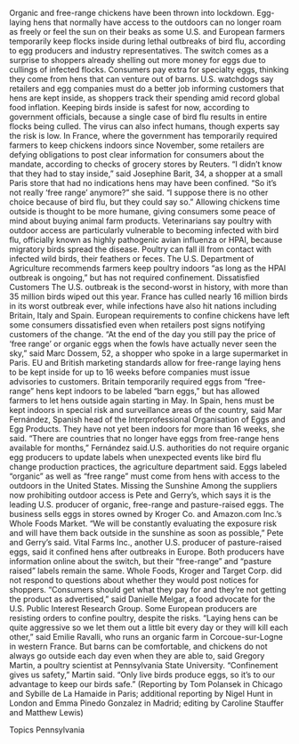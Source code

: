 Organic and free-range chickens have been thrown into lockdown.
Egg-laying hens that normally have access to the outdoors can no longer roam as freely or feel the sun on their beaks as some U.S. and European farmers temporarily keep flocks inside during lethal outbreaks of bird flu, according to egg producers and industry representatives.
The switch comes as a surprise to shoppers already shelling out more money for eggs due to cullings of infected flocks. Consumers pay extra for specialty eggs, thinking they come from hens that can venture out of barns.
U.S. watchdogs say retailers and egg companies must do a better job informing customers that hens are kept inside, as shoppers track their spending amid record global food inflation. Keeping birds inside is safest for now, according to government officials, because a single case of bird flu results in entire flocks being culled. The virus can also infect humans, though experts say the risk is low.
In France, where the government has temporarily required farmers to keep chickens indoors since November, some retailers are defying obligations to post clear information for consumers about the mandate, according to checks of grocery stores by Reuters.
“I didn’t know that they had to stay inside,” said Josephine Barit, 34, a shopper at a small Paris store that had no indications hens may have been confined.
“So it’s not really ‘free range’ anymore?” she said. “I suppose there is no other choice because of bird flu, but they could say so.”
Allowing chickens time outside is thought to be more humane, giving consumers some peace of mind about buying animal farm products.
Veterinarians say poultry with outdoor access are particularly vulnerable to becoming infected with bird flu, officially known as highly pathogenic avian influenza or HPAI, because migratory birds spread the disease. Poultry can fall ill from contact with infected wild birds, their feathers or feces.
The U.S. Department of Agriculture recommends farmers keep poultry indoors “as long as the HPAI outbreak is ongoing,” but has not required confinement.
Dissatisfied Customers
The U.S. outbreak is the second-worst in history, with more than 35 million birds wiped out this year. France has culled nearly 16 million birds in its worst outbreak ever, while infections have also hit nations including Britain, Italy and Spain.
European requirements to confine chickens have left some consumers dissatisfied even when retailers post signs notifying customers of the change.
“At the end of the day you still pay the price of ‘free range’ or organic eggs when the fowls have actually never seen the sky,” said Marc Dossem, 52, a shopper who spoke in a large supermarket in Paris.
EU and British marketing standards allow for free-range laying hens to be kept inside for up to 16 weeks before companies must issue advisories to customers.
Britain temporarily required eggs from “free-range” hens kept indoors to be labeled “barn eggs,” but has allowed farmers to let hens outside again starting in May.
In Spain, hens must be kept indoors in special risk and surveillance areas of the country, said Mar Fernández, Spanish head of the Interprofessional Organisation of Eggs and Egg Products. They have not yet been indoors for more than 16 weeks, she said.
“There are countries that no longer have eggs from free-range hens available for months,” Fernández said.U.S. authorities do not require organic egg producers to update labels when unexpected events like bird flu change production practices, the agriculture department said. Eggs labeled “organic” as well as “free range” must come from hens with access to the outdoors in the United States.
Missing the Sunshine
Among the suppliers now prohibiting outdoor access is Pete and Gerry’s, which says it is the leading U.S. producer of organic, free-range and pasture-raised eggs. The business sells eggs in stores owned by Kroger Co. and Amazon.com Inc.’s Whole Foods Market.
“We will be constantly evaluating the exposure risk and will have them back outside in the sunshine as soon as possible,” Pete and Gerry’s said.
Vital Farms Inc., another U.S. producer of pasture-raised eggs, said it confined hens after outbreaks in Europe. Both producers have information online about the switch, but their “free-range” and “pasture raised” labels remain the same.
Whole Foods, Kroger and Target Corp. did not respond to questions about whether they would post notices for shoppers.
“Consumers should get what they pay for and they’re not getting the product as advertised,” said Danielle Melgar, a food advocate for the U.S. Public Interest Research Group.
Some European producers are resisting orders to confine poultry, despite the risks.
“Laying hens can be quite aggressive so we let them out a little bit every day or they will kill each other,” said Emilie Ravalli, who runs an organic farm in Corcoue-sur-Logne in western France.
But barns can be comfortable, and chickens do not always go outside each day even when they are able to, said Gregory Martin, a poultry scientist at Pennsylvania State University.
“Confinement gives us safety,” Martin said. “Only live birds produce eggs, so it’s to our advantage to keep our birds safe.”
(Reporting by Tom Polansek in Chicago and Sybille de La Hamaide in Paris; additional reporting by Nigel Hunt in London and Emma Pinedo Gonzalez in Madrid; editing by Caroline Stauffer and Matthew Lewis)

Topics
Pennsylvania
